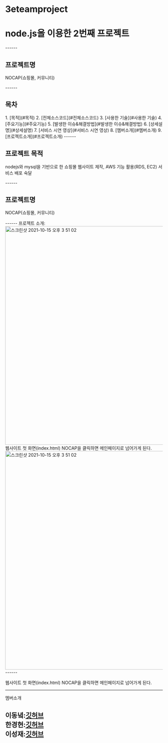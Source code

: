 # 3eteamproject
<h1>node.js을 이용한 2번째 프로젝트</h1>
------
<h2>프로젝트명</h2>
<p>NOCAP(쇼핑몰, 커뮤니티)</p>
------
<h2>목차</h2>
1. [목적](#목적)
2. [전체소스코드](#전체소스코드)
3. [사용한 기술](#사용한 기술)
4. [주요기능](#주요기능)
5. [발생한 이슈&해결방법](#발생한 이슈&해결방법)
6. [상세설명](#상세설명)
7. [서비스 시연 영상](#서비스 시연 영상)
8. [멤버소개](#멤버소개)
9. [프로젝트소개](#프로젝트소개)
------
<h2>프로젝트 목적</h2>
<p> nodejs와 mysql을 기반으로 한 쇼핑몰 웹사이트 제작, AWS 기능 활용(RDS, EC2) 서비스 배포 숙달</p>
------
<h2>프로젝트명</h2>
<p>NOCAP(쇼핑몰, 커뮤니티)</p>
------
프로젝트 소개: 

<img width="700" alt="스크린샷 2021-10-15 오후 3 51 02" src="https://user-images.githubusercontent.com/89692626/137611758-973688ea-0418-4b07-a945-e0b17c3d6fb0.png">
웹사이트 첫 화면(index.html)
NOCAP을 클릭하면 메인페이지로 넘어가게 된다.
<img width="700" alt="스크린샷 2021-10-15 오후 3 51 02" src="https://user-images.githubusercontent.com/88940298/137444531-bf784897-fa05-4a70-a63a-25f52fc407ce.png">
------

웹사이트 첫 화면(index.html)
NOCAP을 클릭하면 메인페이지로 넘어가게 된다.



------
멤버소개

이동녘:[깃허브](https://github.com/dongnycklee)  
한경현:[깃허브](https://github.com/kyunghyunHan)  
이성재:[깃허브](https://github.com/seongjae-Leee)
--





